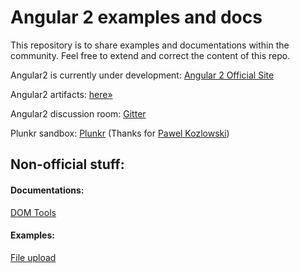 # Angular 2 examples and docs

This repository is to share examples and documentations within the community. Feel free to extend and correct the content of this repo.

Angular2 is currently under development: [Angular 2 Official Site](http://angular.io)

Angular2 artifacts: [here&raquo;](https://code.angularjs.org/)

Angular2 discussion room: [Gitter](https://gitter.im/angular/angular)

Plunkr sandbox: [Plunkr](http://plnkr.co/edit/GohfcaiNrwVRn8Hq42tM?p=preview) (Thanks for [Pawel Kozlowski](https://github.com/pkozlowski-opensource))

## Non-official stuff:

#### Documentations:

[DOM Tools](docs/DOMTools.md)

#### Examples:

[File upload](examples/file-upload/)